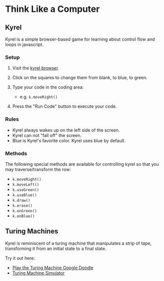 # Think Like a Computer

## Kyrel
Kyrel is a simple browser-based game for learning about control flow and loops in javascript.

### Setup
1. Visit the [kyrel browser](http://nathan.codes/kyrel/).

1. Click on the squares to change them from blank, to blue, to green.

1. Type your code in the coding area:
    - e.g. `k.moveRight()`
1. Press the "Run Code" button to execute your code.

### Rules
- Kyrel always wakes up on the left side of the screen.
- Kyrel can not "fall off" the screen.
- Blue is Kyrel's favorite color. Kyrel uses blue by default.

### Methods
The following special methods are available for controlling kyrel so that you may traverse/transform the row:

* `k.moveRight()`
* `k.moveLeft()`
* `k.useGreen()`
* `k.useBlue()`
* `k.draw()`
* `k.erase()`
* `k.onGreen()`
* `k.onBlue()`

## Turing Machines
Kyrel is reminiscent of a turing machine that manipulates a strip of tape, transforming it from an initial state to a final state.

Try it out here:
* [Play the Turing Machine Google Doodle](https://encrypted.google.com/doodles/alan-turings-100th-birthday)
* [Turing Machine Simulator](http://turing-machine.com/)
